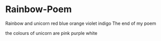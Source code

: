 # Rainbow-Poem
Rainbow and unicorn
red
blue
orange
violet
indigo
The end of my poem

the colours of unicorn are 
pink
purple
white
